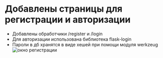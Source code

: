 # Добавлены страницы для регистрации и авторизации
- Добавлены обработчики /register и /login
- Для авторизации использована библиотека flask-login
- Пароли в дб хранятся в виде хешей при помощи модуля werkzeug
![окно регистрации](/static/imgs/register_login.jpg)